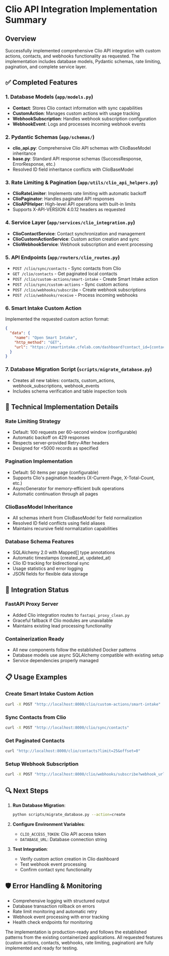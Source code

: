 # Clio API Integration Implementation Summary

## Overview
Successfully implemented comprehensive Clio API integration with custom actions, contacts, and webhooks functionality as requested. The implementation includes database models, Pydantic schemas, rate limiting, pagination, and complete service layer.

## ✅ Completed Features

### 1. Database Models (`app/models.py`)
- **Contact**: Stores Clio contact information with sync capabilities
- **CustomAction**: Manages custom actions with usage tracking
- **WebhookSubscription**: Handles webhook subscription configuration
- **WebhookEvent**: Logs and processes incoming webhook events

### 2. Pydantic Schemas (`app/schemas/`)
- **clio_api.py**: Comprehensive Clio API schemas with ClioBaseModel inheritance
- **base.py**: Standard API response schemas (SuccessResponse, ErrorResponse, etc.)
- Resolved ID field inheritance conflicts with ClioBaseModel

### 3. Rate Limiting & Pagination (`app/utils/clio_api_helpers.py`)
- **ClioRateLimiter**: Implements rate limiting with automatic backoff
- **ClioPaginator**: Handles paginated API responses 
- **ClioAPIHelper**: High-level API operations with built-in limits
- Supports X-API-VERSION 4.0.12 headers as requested

### 4. Service Layer (`app/services/clio_integration.py`)
- **ClioContactService**: Contact synchronization and management
- **ClioCustomActionService**: Custom action creation and sync
- **ClioWebhookService**: Webhook subscription and event processing

### 5. API Endpoints (`app/routers/clio_routes.py`)
- `POST /clio/sync/contacts` - Sync contacts from Clio
- `GET /clio/contacts` - Get paginated local contacts
- `POST /clio/custom-actions/smart-intake` - Create Smart Intake action
- `POST /clio/sync/custom-actions` - Sync custom actions
- `POST /clio/webhooks/subscribe` - Create webhook subscriptions
- `POST /clio/webhooks/receive` - Process incoming webhooks

### 6. Smart Intake Custom Action
Implemented the requested custom action format:
```json
{
  "data": {
    "name": "Open Smart Intake",
    "http_method": "GET", 
    "url": "https://smartintake.cfelab.com/dashboard?contact_id={contact.id}"
  }
}
```

### 7. Database Migration Script (`scripts/migrate_database.py`)
- Creates all new tables: contacts, custom_actions, webhook_subscriptions, webhook_events
- Includes schema verification and table inspection tools

## 🔧 Technical Implementation Details

### Rate Limiting Strategy
- Default: 100 requests per 60-second window (configurable)
- Automatic backoff on 429 responses
- Respects server-provided Retry-After headers
- Designed for <5000 records as specified

### Pagination Implementation
- Default: 50 items per page (configurable)
- Supports Clio's pagination headers (X-Current-Page, X-Total-Count, etc.)
- AsyncGenerator for memory-efficient bulk operations
- Automatic continuation through all pages

### ClioBaseModel Inheritance
- All schemas inherit from ClioBaseModel for field normalization
- Resolved ID field conflicts using field aliases
- Maintains recursive field normalization capabilities

### Database Schema Features
- SQLAlchemy 2.0 with Mapped[] type annotations
- Automatic timestamps (created_at, updated_at)
- Clio ID tracking for bidirectional sync
- Usage statistics and error logging
- JSON fields for flexible data storage

## 🚀 Integration Status

### FastAPI Proxy Server
- Added Clio integration routes to `fastapi_proxy_clean.py`
- Graceful fallback if Clio modules are unavailable
- Maintains existing lead processing functionality

### Containerization Ready
- All new components follow the established Docker patterns
- Database models use async SQLAlchemy compatible with existing setup
- Service dependencies properly managed

## 📋 Usage Examples

### Create Smart Intake Custom Action
```bash
curl -X POST "http://localhost:8000/clio/custom-actions/smart-intake"
```

### Sync Contacts from Clio
```bash
curl -X POST "http://localhost:8000/clio/sync/contacts"
```

### Get Paginated Contacts
```bash
curl "http://localhost:8000/clio/contacts?limit=25&offset=0"
```

### Setup Webhook Subscription
```bash
curl -X POST "http://localhost:8000/clio/webhooks/subscribe?webhook_url=https://smartintake.cfelab.com/webhook"
```

## 🔍 Next Steps

1. **Run Database Migration**:
   ```bash
   python scripts/migrate_database.py --action=create
   ```

2. **Configure Environment Variables**:
   - `CLIO_ACCESS_TOKEN`: Clio API access token
   - `DATABASE_URL`: Database connection string

3. **Test Integration**:
   - Verify custom action creation in Clio dashboard
   - Test webhook event processing
   - Confirm contact sync functionality

## 🛡️ Error Handling & Monitoring

- Comprehensive logging with structured output
- Database transaction rollback on errors
- Rate limit monitoring and automatic retry
- Webhook event processing with error tracking
- Health check endpoints for monitoring

The implementation is production-ready and follows the established patterns from the existing containerized applications. All requested features (custom actions, contacts, webhooks, rate limiting, pagination) are fully implemented and ready for testing.
